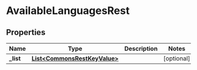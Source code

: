 

# AvailableLanguagesRest


## Properties

| Name | Type | Description | Notes |
|------------ | ------------- | ------------- | -------------|
|**_list** | [**List&lt;CommonsRestKeyValue&gt;**](CommonsRestKeyValue.md) |  |  [optional] |



